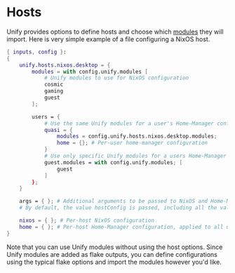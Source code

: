 # Hosts
Unify provides options to define hosts and choose which [modules](Modules.md) they will import. Here is very simple example of a file configuring a NixOS host.

``` nix
{ inputs, config }:
{
	unify.hosts.nixos.desktop = {
		modules = with config.unify.modules [
			# Unify modules to use for NixOS configuration
			cosmic
			gaming
			guest
		];

		users = {
			# Use the same Unify modules for a user's Home-Manager configuration
			quasi = {
				modules = config.unify.hosts.nixos.desktop.modules;
				home = {}; # Per-user home-manager configuration
			}
			# Use only specific Unify modules for a users Home-Manager configuration
			guest.modules = with config.unify.modules; [
				guest
			]
		};
	}

	args = { }; # Additional arguments to be passed to NixOS and Home-Manager modules. 
	# By default, the value hostConfig is passed, including all the values 

	nixos = { }; # Per-host NixOS configuration
	home = { }; # Per-host Home-Manager configuration, applied to all users on host
}
```

Note that you can use Unify modules without using the host options. Since Unify modules are added as flake outputs, you can define configurations using the typical flake options and import the modules however you'd like. 

